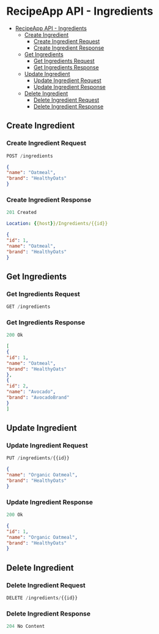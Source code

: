 ﻿# RecipeApp API - Ingredients

- [RecipeApp API - Ingredients](#recipeapp-api---ingredients)
    - [Create Ingredient](#create-ingredient)
        - [Create Ingredient Request](#create-ingredient-request)
        - [Create Ingredient Response](#create-ingredient-response)
    - [Get Ingredients](#get-ingredients)
        - [Get Ingredients Request](#get-ingredients-request)
        - [Get Ingredients Response](#get-ingredients-response)
    - [Update Ingredient](#update-ingredient)
        - [Update Ingredient Request](#update-ingredient-request)
        - [Update Ingredient Response](#update-ingredient-response)
    - [Delete Ingredient](#delete-ingredient)
        - [Delete Ingredient Request](#delete-ingredient-request)
        - [Delete Ingredient Response](#delete-ingredient-response)

## Create Ingredient

### Create Ingredient Request

```js
POST /ingredients
```

```json
{
"name": "Oatmeal",
"brand": "HealthyOats"
}
```

### Create Ingredient Response

```js
201 Created
```

```yml
Location: {{host}}/Ingredients/{{id}}
```

```json
{
"id": 1,
"name": "Oatmeal",
"brand": "HealthyOats"
}
```

## Get Ingredients

### Get Ingredients Request

```js
GET /ingredients
```

### Get Ingredients Response

```js
200 Ok
```

```json
[
{
"id": 1,
"name": "Oatmeal",
"brand": "HealthyOats"
},
{
"id": 2,
"name": "Avocado",
"brand": "AvocadoBrand"
}
]
```

## Update Ingredient

### Update Ingredient Request

```js
PUT /ingredients/{{id}}
```

```json
{
"name": "Organic Oatmeal",
"brand": "HealthyOats"
}
```

### Update Ingredient Response

```js
200 Ok
```

```json
{
"id": 1,
"name": "Organic Oatmeal",
"brand": "HealthyOats"
}
```

## Delete Ingredient

### Delete Ingredient Request

```js
DELETE /ingredients/{{id}}
```

### Delete Ingredient Response

```js
204 No Content
```
